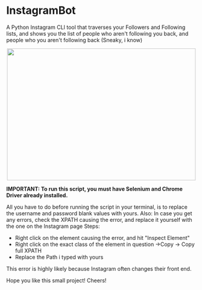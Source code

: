# InstagramBot
A Python Instagram CLI tool that traverses your Followers and Following lists, and shows you the list of people who aren't following you back, and people who you aren't following back (Sneaky, i know)
<p align="center">
  <img src="https://user-images.githubusercontent.com/58134096/103393617-8f12c580-4b49-11eb-8ba3-8e73e66c615f.png" width="500" height="350" /></p>


<strong>IMPORTANT: To run this script, you must have Selenium and Chrome Driver already installed.</strong>

All you have to do before running the script in your terminal, is to replace the username and password blank values with yours.
Also: In case you get any errors, check the XPATH causing the error, and replace it yourself with the one on the Instagram page
Steps:
<ul>
  <li>Right click on the element causing the error, and hit "Inspect Element"</li>
  <li>Right click on the exact class of the element in question ->Copy -> Copy full XPATH</li>
  <li>Replace the Path i typed with yours</li>
</ul>

This error is highly likely because Instagram often changes their front end.

Hope you like this small project! Cheers! 
